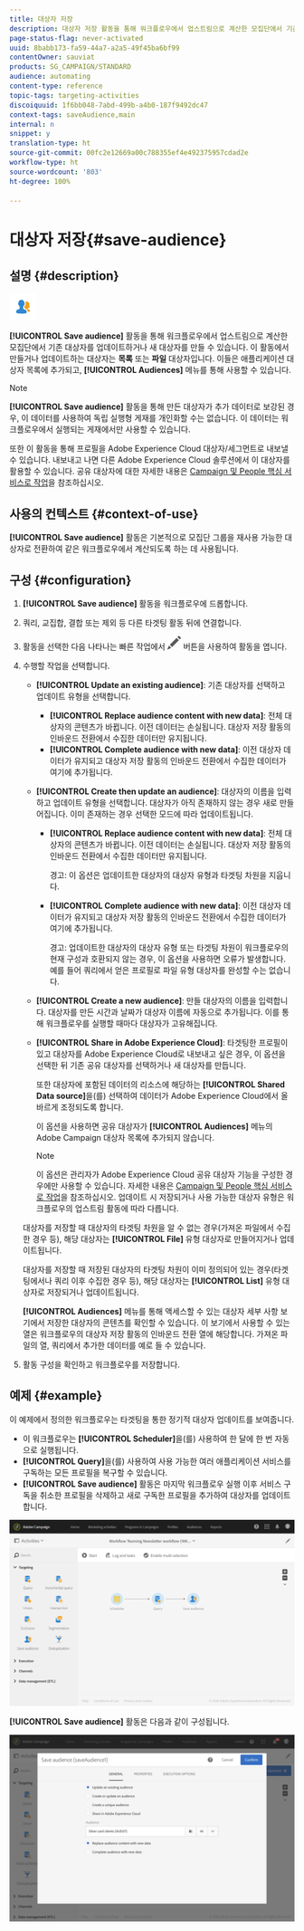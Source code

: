 ```yaml
---
title: 대상자 저장
description: 대상자 저장 활동을 통해 워크플로우에서 업스트림으로 계산한 모집단에서 기존 대상자를 업데이트하거나 새 대상자를 만들 수 있습니다.
page-status-flag: never-activated
uuid: 8babb173-fa59-44a7-a2a5-49f45ba6bf99
contentOwner: sauviat
products: SG_CAMPAIGN/STANDARD
audience: automating
content-type: reference
topic-tags: targeting-activities
discoiquuid: 1f6bb048-7abd-499b-a4b0-187f9492dc47
context-tags: saveAudience,main
internal: n
snippet: y
translation-type: ht
source-git-commit: 00fc2e12669a00c788355ef4e492375957cdad2e
workflow-type: ht
source-wordcount: '803'
ht-degree: 100%

---
```



# 대상자 저장{#save-audience}

## 설명 {#description}

![](assets/save_audience.png)

**[!UICONTROL Save audience]** 활동을 통해 워크플로우에서 업스트림으로 계산한 모집단에서 기존 대상자를 업데이트하거나 새 대상자를 만들 수 있습니다. 이 활동에서 만들거나 업데이트하는 대상자는 **목록** 또는 **파일** 대상자입니다. 이들은 애플리케이션 대상자 목록에 추가되고, **[!UICONTROL Audiences]** 메뉴를 통해 사용할 수 있습니다.

>[!NOTE]
>
>**[!UICONTROL Save audience]** 활동을 통해 만든 대상자가 추가 데이터로 보강된 경우, 이 데이터를 사용하여 독립 실행형 게재를 개인화할 수는 없습니다. 이 데이터는 워크플로우에서 실행되는 게재에서만 사용할 수 있습니다.

또한 이 활동을 통해 프로필을 Adobe Experience Cloud 대상자/세그먼트로 내보낼 수 있습니다. 내보내고 나면 다른 Adobe Experience Cloud 솔루션에서 이 대상자를 활용할 수 있습니다. 공유 대상자에 대한 자세한 내용은 [Campaign 및 People 핵심 서비스로 작업](../../integrating/using/about-campaign-audience-manager-or-people-core-service-integration.md)을 참조하십시오.

## 사용의 컨텍스트 {#context-of-use}

**[!UICONTROL Save audience]** 활동은 기본적으로 모집단 그룹을 재사용 가능한 대상자로 전환하여 같은 워크플로우에서 계산되도록 하는 데 사용됩니다.

## 구성 {#configuration}

1. **[!UICONTROL Save audience]** 활동을 워크플로우에 드롭합니다.
1. 쿼리, 교집합, 결합 또는 제외 등 다른 타겟팅 활동 뒤에 연결합니다.
1. 활동을 선택한 다음 나타나는 빠른 작업에서 ![](assets/edit_darkgrey-24px.png) 버튼을 사용하여 활동을 엽니다.
1. 수행할 작업을 선택합니다.

   * **[!UICONTROL Update an existing audience]**: 기존 대상자를 선택하고 업데이트 유형을 선택합니다.

      * **[!UICONTROL Replace audience content with new data]**: 전체 대상자의 콘텐츠가 바뀝니다. 이전 데이터는 손실됩니다. 대상자 저장 활동의 인바운드 전환에서 수집한 데이터만 유지됩니다.
      * **[!UICONTROL Complete audience with new data]**: 이전 대상자 데이터가 유지되고 대상자 저장 활동의 인바운드 전환에서 수집한 데이터가 여기에 추가됩니다.
   * **[!UICONTROL Create then update an audience]**: 대상자의 이름을 입력하고 업데이트 유형을 선택합니다. 대상자가 아직 존재하지 않는 경우 새로 만들어집니다. 이미 존재하는 경우 선택한 모드에 따라 업데이트됩니다.

      * **[!UICONTROL Replace audience content with new data]**: 전체 대상자의 콘텐츠가 바뀝니다. 이전 데이터는 손실됩니다. 대상자 저장 활동의 인바운드 전환에서 수집한 데이터만 유지됩니다.

         경고: 이 옵션은 업데이트한 대상자의 대상자 유형과 타겟팅 차원을 지웁니다.

      * **[!UICONTROL Complete audience with new data]**: 이전 대상자 데이터가 유지되고 대상자 저장 활동의 인바운드 전환에서 수집한 데이터가 여기에 추가됩니다.

         경고: 업데이트한 대상자의 대상자 유형 또는 타겟팅 차원이 워크플로우의 현재 구성과 호환되지 않는 경우, 이 옵션을 사용하면 오류가 발생합니다. 예를 들어 쿼리에서 얻은 프로필로 파일 유형 대상자를 완성할 수는 없습니다.
   * **[!UICONTROL Create a new audience]**: 만들 대상자의 이름을 입력합니다. 대상자를 만든 시간과 날짜가 대상자 이름에 자동으로 추가됩니다. 이를 통해 워크플로우를 실행할 때마다 대상자가 고유해집니다.
   * **[!UICONTROL Share in Adobe Experience Cloud]**: 타겟팅한 프로필이 있고 대상자를 Adobe Experience Cloud로 내보내고 싶은 경우, 이 옵션을 선택한 뒤 기존 공유 대상자를 선택하거나 새 대상자를 만듭니다.

      또한 대상자에 포함된 데이터의 리소스에 해당하는 **[!UICONTROL Shared Data source]**&#x200B;을(를) 선택하여 데이터가 Adobe Experience Cloud에서 올바르게 조정되도록 합니다.

      이 옵션을 사용하면 공유 대상자가 **[!UICONTROL Audiences]** 메뉴의 Adobe Campaign 대상자 목록에 추가되지 않습니다.

      >[!NOTE]
      >
      >이 옵션은 관리자가 Adobe Experience Cloud 공유 대상자 기능을 구성한 경우에만 사용할 수 있습니다. 자세한 내용은 [Campaign 및 People 핵심 서비스로 작업](../../integrating/using/about-campaign-audience-manager-or-people-core-service-integration.md)을 참조하십시오.
   업데이트 시 저장되거나 사용 가능한 대상자 유형은 워크플로우의 업스트림 활동에 따라 다릅니다.

   대상자를 저장할 때 대상자의 타겟팅 차원을 알 수 없는 경우(가져온 파일에서 수집한 경우 등), 해당 대상자는 **[!UICONTROL File]** 유형 대상자로 만들어지거나 업데이트됩니다.

   대상자를 저장할 때 저장된 대상자의 타겟팅 차원이 이미 정의되어 있는 경우(타겟팅에서나 쿼리 이후 수집한 경우 등), 해당 대상자는 **[!UICONTROL List]** 유형 대상자로 저장되거나 업데이트됩니다.

   **[!UICONTROL Audiences]** 메뉴를 통해 액세스할 수 있는 대상자 세부 사항 보기에서 저장한 대상자의 콘텐츠를 확인할 수 있습니다. 이 보기에서 사용할 수 있는 열은 워크플로우의 대상자 저장 활동의 인바운드 전환 열에 해당합니다. 가져온 파일의 열, 쿼리에서 추가한 데이터를 예로 들 수 있습니다.

1. 활동 구성을 확인하고 워크플로우를 저장합니다.

## 예제 {#example}

이 예제에서 정의한 워크플로우는 타겟팅을 통한 정기적 대상자 업데이트를 보여줍니다.

* 이 워크플로우는 **[!UICONTROL Scheduler]**&#x200B;을(를) 사용하여 한 달에 한 번 자동으로 실행됩니다.
* **[!UICONTROL Query]**&#x200B;을(를) 사용하여 사용 가능한 여러 애플리케이션 서비스를 구독하는 모든 프로필을 복구할 수 있습니다.
* **[!UICONTROL Save audience]** 활동은 마지막 워크플로우 실행 이후 서비스 구독을 취소한 프로필을 삭제하고 새로 구독한 프로필을 추가하여 대상자를 업데이트합니다.

![](assets/save_audience_example_1.png)

**[!UICONTROL Save audience]** 활동은 다음과 같이 구성됩니다.

![](assets/save_audience_example_2.png)

